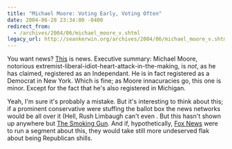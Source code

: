 ```yaml
---
title: "Michael Moore: Voting Early, Voting Often"
date: 2004-06-28 23:34:00 -0400
redirect_from:
  - /archives/2004/06/michael_moore_v.shtml
legacy_url: http://seankerwin.org/archives/2004/06/michael_moore_v.shtml
---
```

You want news? [This](http://www.thesmokinggun.com/archive/0628041moore1.html) is news. Executive summary: Michael Moore, notorious extremist-liberal-idiot-heart-attack-in-the-making, is _not_, as he has claimed, registered as an Independant. He is in fact registered as a Democrat in New York. Which is fine; as Moore innacuracies go, this one is minor. Except for the fact that he's also registered in Michigan.

Yeah, I'm sure it's probably a mistake. But it's interesting to think about this; if a prominent conservative were stuffing the ballot box the news networks would be all over it (Hell, Rush Limbaugh can't even . But this hasn't shown up anywhere but [The Smoking Gun](http://thesmokinggun.com/). And if, hypothetically, [Fox News](http://www.foxnews.com/) were to run a segment about this, they would take still more undeserved flak about being Republican shills.
